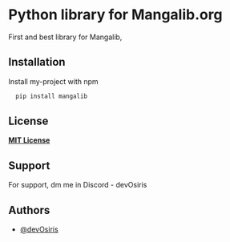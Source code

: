 
# Python library for Mangalib.org  

First and best library for Mangalib, 


## Installation

Install my-project with npm

```python
  pip install mangalib
```
    
## License

**[MIT License](https://choosealicense.com/licenses/mit/)**


## Support

For support, dm me in Discord - devOsiris


## Authors

- [@devOsiris](https://www.github.com/devOsiris22)

